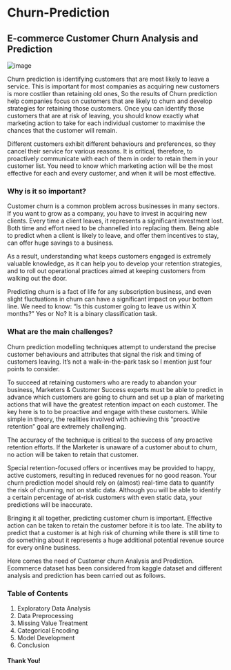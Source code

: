 # Churn-Prediction
## E-commerce Customer Churn Analysis and Prediction

![image](https://user-images.githubusercontent.com/108236580/211393382-2f267c44-f9bb-4189-94cc-8aa319378820.png)

Churn prediction is identifying customers that are most likely to leave a service. This is important for most companies as acquiring new customers is more costlier than retaining old ones, So the results of Churn prediction help companies focus on customers that are likely to churn and develop strategies for retaining those customers. Once you can identify those customers that are at risk of leaving, you should know exactly what marketing action to take for each individual customer to maximise the chances that the customer will remain.

Different customers exhibit different behaviours and preferences, so they cancel their service for various reasons. It is critical, therefore, to proactively communicate with each of them in order to retain them in your customer list. You need to know which marketing action will be the most effective for each and every customer, and when it will be most effective.

### Why is it so important?

Customer churn is a common problem across businesses in many sectors. If you want to grow as a company, you have to invest in acquiring new clients. Every time a client leaves, it represents a significant investment lost. Both time and effort need to be channelled into replacing them. Being able to predict when a client is likely to leave, and offer them incentives to stay, can offer huge savings to a business.

As a result, understanding what keeps customers engaged is extremely valuable knowledge, as it can help you to develop your retention strategies, and to roll out operational practices aimed at keeping customers from walking out the door.

Predicting churn is a fact of life for any subscription business, and even slight fluctuations in churn can have a significant impact on your bottom line. We need to know: “Is this customer going to leave us within X months?” Yes or No? It is a binary classification task.

 
### What are the main challenges?

Churn prediction modelling techniques attempt to understand the precise customer behaviours and attributes that signal the risk and timing of customers leaving. It’s not a walk-in-the-park task so I mention just four points to consider.

To succeed at retaining customers who are ready to abandon your business, Marketers & Customer Success experts must be able to predict in advance which customers are going to churn and set up a plan of marketing actions that will have the greatest retention impact on each customer. The key here is to to be proactive and engage with these customers. While simple in theory, the realities involved with achieving this “proactive retention” goal are extremely challenging.

The accuracy of the technique is critical to the success of any proactive retention efforts. If the Marketer is unaware of a customer about to churn, no action will be taken to retain that customer.

Special retention-focused offers or incentives may be provided to happy, active customers, resulting in reduced revenues for no good reason.
Your churn prediction model should rely on (almost) real-time data to quantify the risk of churning, not on static data. Although you will be able to identify a certain percentage of at-risk customers with even static data, your predictions will be inaccurate.
 

Bringing it all together, predicting customer churn is important. Effective action can be taken to retain the customer before it is too late. The ability to predict that a customer is at high risk of churning while there is still time to do something about it represents a huge additional potential revenue source for every online business.

Here comes the need of Customer churn Analysis and Prediction. Ecommerce dataset has been considered from kaggle dataset and different analysis and prediction has been carried out as follows.

### Table of Contents

1. Exploratory Data Analysis
2. Data Preprocessing
3. Missing Value Treatment
4. Categorical Encoding
5. Model Development
6. Conclusion

####  Thank You!
